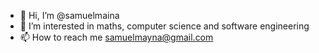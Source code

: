 - 👋 Hi, I’m @samuelmaina
- 👀 I’m interested in maths, computer science and software engineering
- 📫 How to reach me samuelmayna@gmail.com

<!---
samuelmaina/samuelmaina is a ✨ special ✨ repository because its `README.md` (this file) appears on your GitHub profile.
You can click the Preview link to take a look at your changes.
--->

